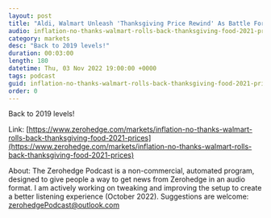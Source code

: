 ```yaml
---
layout: post
title: "Aldi, Walmart Unleash 'Thanksgiving Price Rewind' As Battle For Consumer Begins "
audio: inflation-no-thanks-walmart-rolls-back-thanksgiving-food-2021-prices-1
category: markets
desc: "Back to 2019 levels!"
duration: 00:03:00
length: 180
datetime: Thu, 03 Nov 2022 19:00:00 +0000
tags: podcast
guid: inflation-no-thanks-walmart-rolls-back-thanksgiving-food-2021-prices-0
order: 0
---
```

Back to 2019 levels!

Link: [https://www.zerohedge.com/markets/inflation-no-thanks-walmart-rolls-back-thanksgiving-food-2021-prices](https://www.zerohedge.com/markets/inflation-no-thanks-walmart-rolls-back-thanksgiving-food-2021-prices)

About: The Zerohedge Podcast is a non-commercial, automated program, designed to give people a way to get news from Zerohedge in an audio format.  I am actively working on tweaking and improving the setup to create a better listening experience (October 2022).  Suggestions are welcome: [zerohedgePodcast@outlook.com](mailto:zerohedgePodcast@outlook.com)